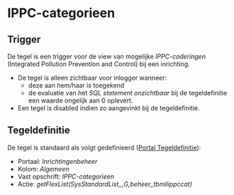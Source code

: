 # IPPC-categorieen

## Trigger

De tegel is een trigger voor de view van mogelijke *IPPC-coderingen* (Integrated Pollution Prevention and Control) bij een inrichting.

- De tegel is alleen zichtbaar voor inlogger wanneer:
  - deze aan hem/haar is toegekend
  - de evaluatie van het *SQL statement onzichtbaar* bij de tegeldefinitie een waarde ongelijk aan 0 oplevert.
- Een tegel is disabled indien zo aangevinkt bij de tegeldefinitie.

## Tegeldefinitie

De tegel is standaard als volgt gedefinieerd ([Portal Tegeldefinitie](../../../../instellen_inrichten/portaldefinitie/portal_tegel.md)):

- Portaal: *Inrichtingenbeheer*
- Kolom: *Algemeen*
- Vast opschrift: *IPPC-categorieen*
- Actie: *getFlexList(SysStandardList,,,G,beheer_tbmilippccat)*

